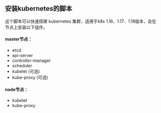 ## 安装kubernetes的脚本
这个脚本可以快速搭建 kubernetes 集群，适用于k8s 1.16、1.17、1.18版本，会在节点上安装以下组件。
#### master节点：
+ etcd
+ api-server
+ controller-manager
+ scheduler
+ kubelet (可选)
+ kube-proxy (可选)

#### node节点：
+ kubelet
+ kube-proxy
